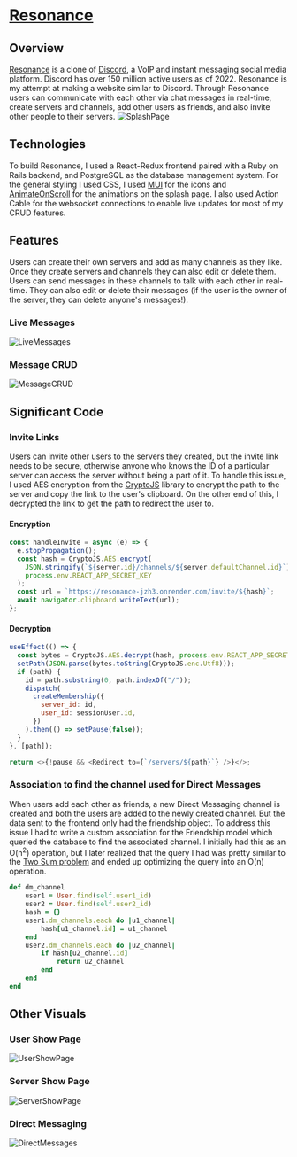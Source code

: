 # [Resonance](https://resonance-jzh3.onrender.com)

## Overview

[Resonance](https://resonance-jzh3.onrender.com) is a clone of [Discord](https://discord.com), a VoIP and instant messaging social media platform. Discord has over 150 million active users as of 2022. Resonance is my attempt at making a website similar to Discord. Through Resonance users can communicate with each other via chat messages in real-time, create servers and channels, add other users as friends, and also invite other people to their servers.
![SplashPage](https://user-images.githubusercontent.com/65653163/212204576-01eb9b33-70e9-499b-8360-067bad81d5ad.gif)

## Technologies

To build Resonance, I used a React-Redux frontend paired with a Ruby on Rails backend, and PostgreSQL as the database management system. For the general styling I used CSS, I used [MUI](https://mui.com/) for the icons and [AnimateOnScroll](https://michalsnik.github.io/aos/) for the animations on the splash page. I also used Action Cable for the websocket connections to enable live updates for most of my CRUD features. 

## Features

Users can create their own servers and add as many channels as they like. Once they create servers and channels they can also edit or delete them. Users can send messages in these channels to talk with each other in real-time. They can also edit or delete their messages (if the user is the owner of the server, they can delete anyone's messages!).

### Live Messages
![LiveMessages](https://user-images.githubusercontent.com/65653163/212205435-8030ddd5-c3e5-4e1b-b0d2-07d0f42ab949.gif)

### Message CRUD
![MessageCRUD](https://user-images.githubusercontent.com/65653163/212205820-773672fd-6be5-4b75-b182-3f402869f095.gif)

## Significant Code

### Invite Links
Users can invite other users to the servers they created, but the invite link needs to be secure, otherwise anyone who knows the ID of a particular server can access the server without being a part of it. To handle this issue, I used AES encryption from the [CryptoJS](https://www.npmjs.com/package/crypto-js) library to encrypt the path to the server and copy the link to the user's clipboard. On the other end of this, I decrypted the link to get the path to redirect the user to.

#### Encryption
```javascript
const handleInvite = async (e) => {
  e.stopPropagation();
  const hash = CryptoJS.AES.encrypt(
    JSON.stringify(`${server.id}/channels/${server.defaultChannel.id}`),
    process.env.REACT_APP_SECRET_KEY
  );
  const url = `https://resonance-jzh3.onrender.com/invite/${hash}`;
  await navigator.clipboard.writeText(url);
};
```

#### Decryption
```javascript
useEffect(() => {
  const bytes = CryptoJS.AES.decrypt(hash, process.env.REACT_APP_SECRET_KEY);
  setPath(JSON.parse(bytes.toString(CryptoJS.enc.Utf8)));
  if (path) {
    id = path.substring(0, path.indexOf("/"));
    dispatch(
      createMembership({
        server_id: id,
        user_id: sessionUser.id,
      })
    ).then(() => setPause(false));
  }
}, [path]);

return <>{!pause && <Redirect to={`/servers/${path}`} />}</>;
```

### Association to find the channel used for Direct Messages
When users add each other as friends, a new Direct Messaging channel is created and both the users are added to the newly created channel. But the data sent to the frontend only had the friendship object. To address this issue I had to write a custom association for the Friendship model which queried the database to find the associated channel. I initially had this as an O(n<sup>2</sup>) operation, but I later realized that the query I had was pretty similar to the [Two Sum problem](https://leetcode.com/problems/two-sum/) and ended up optimizing the query into an O(n) operation.
```ruby
def dm_channel
    user1 = User.find(self.user1_id)
    user2 = User.find(self.user2_id)
    hash = {}
    user1.dm_channels.each do |u1_channel|
        hash[u1_channel.id] = u1_channel
    end
    user2.dm_channels.each do |u2_channel|
        if hash[u2_channel.id]
            return u2_channel
        end
    end
end
```

## Other Visuals
### User Show Page
![UserShowPage](https://user-images.githubusercontent.com/65653163/212204894-d27cd38f-3237-463e-876c-107c6d3fc494.gif)

### Server Show Page
![ServerShowPage](https://user-images.githubusercontent.com/65653163/212204904-5da318ca-001d-4bf0-b1c3-d231fd2fac93.gif)


### Direct Messaging
![DirectMessages](https://user-images.githubusercontent.com/65653163/212204931-ed3ce22b-b6c5-4e52-8258-c64cbc0925e3.gif)
